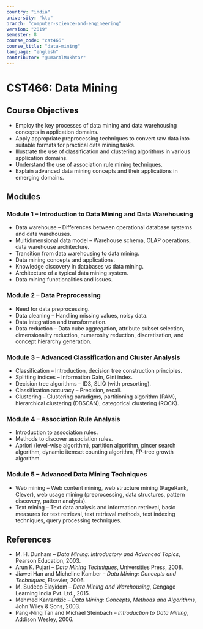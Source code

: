```yaml
---
country: "india"
university: "ktu"
branch: "computer-science-and-engineering"
version: "2019"
semester: 8
course_code: "cst466"
course_title: "data-mining"
language: "english"
contributor: "@UmarAlMukhtar"
---
```


# CST466: Data Mining  

## Course Objectives  
* Employ the key processes of data mining and data warehousing concepts in application domains.  
* Apply appropriate preprocessing techniques to convert raw data into suitable formats for practical data mining tasks.  
* Illustrate the use of classification and clustering algorithms in various application domains.  
* Understand the use of association rule mining techniques.  
* Explain advanced data mining concepts and their applications in emerging domains.  

## Modules  

### Module 1 – Introduction to Data Mining and Data Warehousing  
* Data warehouse – Differences between operational database systems and data warehouses.  
* Multidimensional data model – Warehouse schema, OLAP operations, data warehouse architecture.  
* Transition from data warehousing to data mining.  
* Data mining concepts and applications.  
* Knowledge discovery in databases vs data mining.  
* Architecture of a typical data mining system.  
* Data mining functionalities and issues.  

### Module 2 – Data Preprocessing  
* Need for data preprocessing.  
* Data cleaning – Handling missing values, noisy data.  
* Data integration and transformation.  
* Data reduction – Data cube aggregation, attribute subset selection, dimensionality reduction, numerosity reduction, discretization, and concept hierarchy generation.  

### Module 3 – Advanced Classification and Cluster Analysis  
* Classification – Introduction, decision tree construction principles.  
* Splitting indices – Information Gain, Gini index.  
* Decision tree algorithms – ID3, SLIQ (with presorting).  
* Classification accuracy – Precision, recall.  
* Clustering – Clustering paradigms, partitioning algorithm (PAM), hierarchical clustering (DBSCAN), categorical clustering (ROCK).  

### Module 4 – Association Rule Analysis  
* Introduction to association rules.  
* Methods to discover association rules.  
* Apriori (level-wise algorithm), partition algorithm, pincer search algorithm, dynamic itemset counting algorithm, FP-tree growth algorithm.  

### Module 5 – Advanced Data Mining Techniques  
* Web mining – Web content mining, web structure mining (PageRank, Clever), web usage mining (preprocessing, data structures, pattern discovery, pattern analysis).  
* Text mining – Text data analysis and information retrieval, basic measures for text retrieval, text retrieval methods, text indexing techniques, query processing techniques.  

## References  
* M. H. Dunham – *Data Mining: Introductory and Advanced Topics*, Pearson Education, 2003.  
* Arun K. Pujari – *Data Mining Techniques*, Universities Press, 2008.  
* Jiawei Han and Micheline Kamber – *Data Mining: Concepts and Techniques*, Elsevier, 2006.  
* M. Sudeep Elayidom – *Data Mining and Warehousing*, Cengage Learning India Pvt. Ltd., 2015.  
* Mehmed Kantardzic – *Data Mining: Concepts, Methods and Algorithms*, John Wiley & Sons, 2003.  
* Pang-Ning Tan and Michael Steinbach – *Introduction to Data Mining*, Addison Wesley, 2006.  
